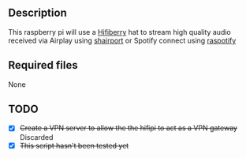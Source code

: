 ## Description
This raspberry pi will use a [Hifiberry](https://www.hifiberry.com/) hat to stream high quality audio received via Airplay using [shairport](https://github.com/mikebrady/shairport-sync) or Spotify connect using [raspotify](https://github.com/dtcooper/raspotify) 

## Required files
None

## TODO
- [x] ~~Create a VPN server to allow the the hifipi to act as a VPN gateway~~ Discarded
- [x] ~~This script hasn't been tested yet~~
